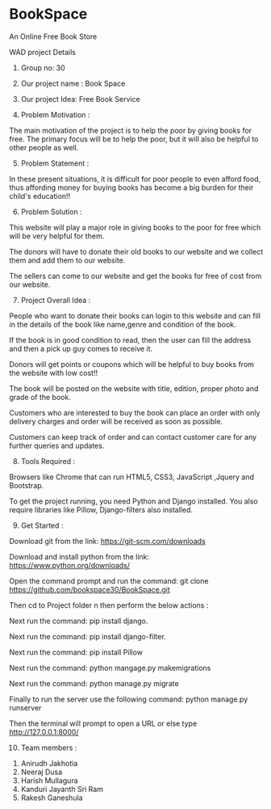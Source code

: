 # BookSpace

An Online Free Book Store

WAD project Details

1) Group no: 30

2) Our project name : Book Space
3) Our project Idea: Free Book Service

4) Problem Motivation :

The main motivation of the project is to help the poor by giving books for free. The primary focus will be to help the poor, but it will also be helpful to other people as well.


5) Problem Statement :

In these present situations, it is difficult for poor people to even afford food, thus affording money for buying books has become a big burden for their child's education!!


6) Problem Solution :

This website will play a major role in giving books to the poor for free which will be very helpful for them.

The donors will have to donate their old books to our website and we collect them and add them to our website.

The sellers can come to our website and get the books for free of cost from our website.



7) Project Overall Idea :

People who want to donate their books can login to this website and can fill in the details of the book like name,genre and condition of the book.

If the book is in good condition to read, then the user can fill the address and then a pick up guy comes to receive it.

Donors will get points or coupons which will be helpful to buy books from the website with low cost!!

The book will be posted on the website with title, edition, proper photo and grade of the book.

Customers who are interested to buy the book can place an order with only delivery charges and order will be received as soon as possible.

Customers can keep track of order and can contact customer care for any further queries and updates.


8) Tools Required :

Browsers like Chrome that can run HTML5, CSS3, JavaScript ,Jquery and Bootstrap.

To get the project running, you need Python and Django installed. You also require libraries like Pillow, Django-filters also installed.

9) Get Started :

Download git from the link: https://git-scm.com/downloads

Download and install python from the link: https://www.python.org/downloads/

Open the command prompt and run the command: git clone https://github.com/bookspace30/BookSpace.git

Then cd to Project folder n then perform the below actions :

Next run the command: pip install django.

Next run the command: pip install django-filter.

Next run the command: pip install Pillow

Next run the command: python mangage.py makemigrations

Next run the command: python manage.py migrate

Finally to run the server use the following command: python manage.py runserver

Then the terminal will prompt to open a URL or else type http://127.0.0.1:8000/

10) Team members :

1. Anirudh Jakhotia
2. Neeraj Dusa
3. Harish Mullagura
4. Kanduri Jayanth Sri Ram
5. Rakesh Ganeshula
